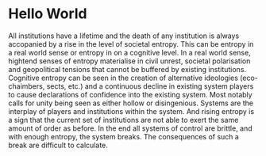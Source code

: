 # Hello World
All institutions have a lifetime and the death of any institution is always accopanied by a rise in the level of societal entropy. This can be entropy in a real world sense or entropy in on a cognitive level. In a real world sense, hightend senses of entropy materialise in civil unrest, societal polarisation and geopolitical tensions that cannot be buffered by existing institutions. Cognitive entropy can be seen in the creation of alternative ideologies (eco-chaimbers, sects, etc.) and a continuous decline in existing system players to cause declarations of confidence into the existing system. Most notably calls for unity being seen as either hollow or disingenious. Systems are the interplay of players and institutions within the system. And rising entropy is a sign that the current set of institutions are not able to exert the same amount of order as before. In the end all systems of control are brittle, and with enough entropy, the system breaks. The consequences of such a break are difficult to calculate. 





